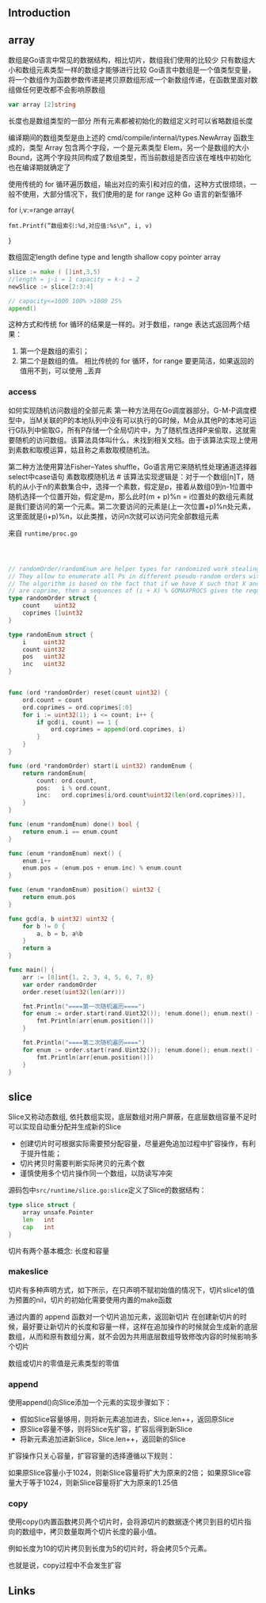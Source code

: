 ## Introduction







## array


数组是Go语言中常见的数据结构，相比切片，数组我们使用的比较少
只有数组大小和数组元素类型一样的数组才能够进行比较
Go语言中数组是一个值类型变量，将一个数组作为函数参数传递是拷贝原数组形成一个新数组传递，在函数里面对数组做任何更改都不会影响原数组



```go
var array [2]string
```

长度也是数组类型的一部分
所有元素都被初始化的数组定义时可以省略数组长度

编译期间的数组类型是由上述的 cmd/compile/internal/types.NewArray 函数生成的，类型 Array 包含两个字段，一个是元素类型 Elem，另一个是数组的大小 Bound，这两个字段共同构成了数组类型，而当前数组是否应该在堆栈中初始化也在编译期就确定了


使用传统的 for 循环遍历数组，输出对应的索引和对应的值，这种方式很烦琐，一般不使用，大部分情况下，我们使用的是 for range 这种 Go 语言的新型循环

for i,v:=range array{

    fmt.Printf(”数组索引:%d,对应值:%s\n“, i, v)

}


数组固定length
define type and length
shallow copy 
pointer array



```go
slice := make ( []int,3,5)
//length = j-i = 1 capacity = k-i = 2
newSlice := slice[2:3:4]

// capacity<=1000 100% >1000 25%
append()
```

这种方式和传统 for 循环的结果是一样的。对于数组，range 表达式返回两个结果：
1. 第一个是数组的索引；
2. 第二个是数组的值。
   相比传统的 for 循环，for range 要更简洁，如果返回的值用不到，可以使用 _丢弃




### access


如何实现随机访问数组的全部元素
第一种方法用在Go调度器部分。G-M-P调度模型中，当M关联的P的本地队列中没有可以执行的G时候，M会从其他P的本地可运行G队列中偷取G，所有P存储一个全局切片中，为了随机性选择P来偷取，这就需要随机的访问数组。该算法具体叫什么，未找到相关文档。由于该算法实现上使用到素数和取模运算，姑且称之素数取模随机法。

第二种方法使用算法Fisher–Yates shuffle，Go语言用它来随机性处理通道选择器select中case语句
素数取模随机法 #
该算法实现逻辑是：对于一个数组[n]T，随机的从小于n的素数集合中，选择一个素数，假定是p，接着从数组0到n-1位置中随机选择一个位置开始，假定是m，那么此时(m + p)%n = i位置处的数组元素就是我们要访问的第一个元素。第二次要访问的元素是(上一次位置+p)%n处元素，这里面就是(i+p)%n，以此类推，访问n次就可以访问完全部数组元素

来自 `runtime/proc.go`


```go



// randomOrder/randomEnum are helper types for randomized work stealing.
// They allow to enumerate all Ps in different pseudo-random orders without repetitions.
// The algorithm is based on the fact that if we have X such that X and GOMAXPROCS
// are coprime, then a sequences of (i + X) % GOMAXPROCS gives the required enumeration.
type randomOrder struct {
	count    uint32
	coprimes []uint32
}

type randomEnum struct {
	i     uint32
	count uint32
	pos   uint32
	inc   uint32
}


func (ord *randomOrder) reset(count uint32) {
	ord.count = count
	ord.coprimes = ord.coprimes[:0]
	for i := uint32(1); i <= count; i++ {
		if gcd(i, count) == 1 {
			ord.coprimes = append(ord.coprimes, i)
		}
	}
}

func (ord *randomOrder) start(i uint32) randomEnum {
	return randomEnum{
		count: ord.count,
		pos:   i % ord.count,
		inc:   ord.coprimes[i/ord.count%uint32(len(ord.coprimes))],
	}
}

func (enum *randomEnum) done() bool {
	return enum.i == enum.count
}

func (enum *randomEnum) next() {
	enum.i++
	enum.pos = (enum.pos + enum.inc) % enum.count
}

func (enum *randomEnum) position() uint32 {
	return enum.pos
}

func gcd(a, b uint32) uint32 {
	for b != 0 {
		a, b = b, a%b
	}
	return a
}

func main() {
	arr := [8]int{1, 2, 3, 4, 5, 6, 7, 8}
	var order randomOrder
	order.reset(uint32(len(arr)))

	fmt.Println("====第一次随机遍历====")
	for enum := order.start(rand.Uint32()); !enum.done(); enum.next() {
		fmt.Println(arr[enum.position()])
	}

	fmt.Println("====第二次随机遍历====")
	for enum := order.start(rand.Uint32()); !enum.done(); enum.next() {
		fmt.Println(arr[enum.position()])
	}
}
```




## slice

Slice又称动态数组, 依托数组实现，底层数组对用户屏蔽，在底层数组容量不足时可以实现自动重分配并生成新的Slice

- 创建切片时可根据实际需要预分配容量，尽量避免追加过程中扩容操作，有利于提升性能；
- 切片拷贝时需要判断实际拷贝的元素个数
- 谨慎使用多个切片操作同一个数组，以防读写冲突





源码包中`src/runtime/slice.go:slice`定义了Slice的数据结构：

```go
type slice struct {
	array unsafe.Pointer
	len   int
	cap   int
}
```

切片有两个基本概念: 长度和容量

### makeslice

切片有多种声明方式，如下所示，在只声明不赋初始值的情况下，切片slice1的值为预置的nil，切片的初始化需要使用内置的make函数


通过内置的 append 函数对一个切片追加元素，返回新切片
在创建新切片的时候，最好要让新切片的长度和容量一样，这样在追加操作的时候就会生成新的底层数组，从而和原有数组分离，就不会因为共用底层数组导致修改内容的时候影响多个切片

数组或切片的零值是元素类型的零值



### append

使用append()向Slice添加一个元素的实现步骤如下：

- 假如Slice容量够用，则将新元素追加进去，Slice.len++，返回原Slice
- 原Slice容量不够，则将Slice先扩容，扩容后得到新Slice
- 将新元素追加进新Slice，Slice.len++，返回新的Slice

扩容操作只关心容量，扩容容量的选择遵循以下规则：

如果原Slice容量小于1024，则新Slice容量将扩大为原来的2倍；
如果原Slice容量大于等于1024，则新Slice容量将扩大为原来的1.25倍


### copy



使用copy()内置函数拷贝两个切片时，会将源切片的数据逐个拷贝到目的切片指向的数组中，拷贝数量取两个切片长度的最小值。

例如长度为10的切片拷贝到长度为5的切片时，将会拷贝5个元素。

也就是说，copy过程中不会发生扩容

## Links

